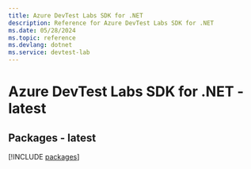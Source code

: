 ```yaml
---
title: Azure DevTest Labs SDK for .NET
description: Reference for Azure DevTest Labs SDK for .NET
ms.date: 05/28/2024
ms.topic: reference
ms.devlang: dotnet
ms.service: devtest-lab
---
```

# Azure DevTest Labs SDK for .NET - latest
## Packages - latest
[!INCLUDE [packages](devtest-labs-index.md)]